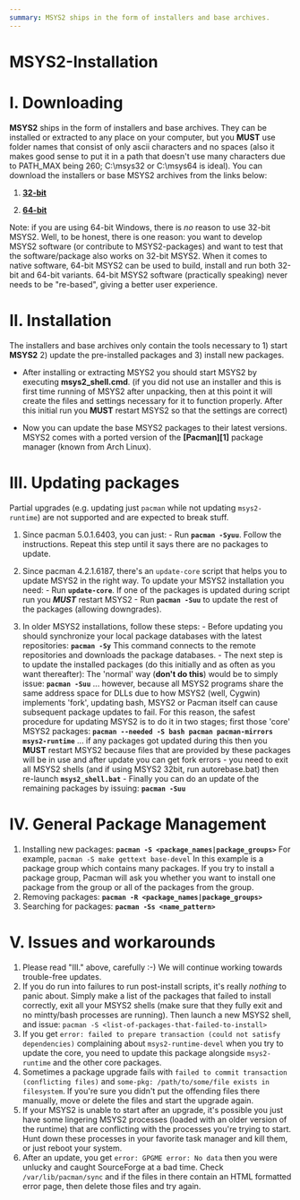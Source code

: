 ```yaml
---
summary: MSYS2 ships in the form of installers and base archives.
---
```


# MSYS2-Installation

I. Downloading
==============
**MSYS2** ships in the form of installers and base archives. They can be installed or extracted to any place on your computer, but you **MUST** use folder names that consist of only ascii characters and no spaces (also it makes good sense to put it in a path that doesn't use many characters due to PATH_MAX being 260; C:\msys32 or C:\msys64 is ideal).
  You can download the installers or base MSYS2 archives from the links below:

  1. [**32-bit**](https://repo.msys2.org/distrib/i686/)

  2. [**64-bit**](https://repo.msys2.org/distrib/x86_64/)

Note: if you are using 64-bit Windows, there is *no* reason to use 32-bit MSYS2. Well, to be honest, there is one reason: you want to develop MSYS2 software (or contribute to MSYS2-packages) and want to test that the software/package also works on 32-bit MSYS2. When it comes to native software, 64-bit MSYS2 can be used to build, install and run both 32-bit and 64-bit variants. 64-bit MSYS2 software (practically speaking) never needs to be "re-based", giving a better user experience.

II. Installation
================
The installers and base archives only contain the tools necessary to 1) start **MSYS2** 2) update the pre-installed packages and 3) install new packages.

 * After installing or extracting MSYS2 you should start MSYS2 by executing **msys2_shell.cmd**.
  (if you did not use an installer and this is first time running of MSYS2 after unpacking, then at this point it will create the files and settings necessary for it to function properly. After this initial run you **MUST** restart MSYS2 so that the settings are correct)

 * Now you can update the base MSYS2 packages to their latest versions. MSYS2 comes with a ported version of the **[Pacman][1]** package manager (known from Arch Linux).

III. Updating packages
======================
  Partial upgrades (e.g. updating just `pacman` while not updating `msys2-runtime`) are not supported and are expected to break stuff.

  1. Since pacman 5.0.1.6403, you can just:
    - Run **`pacman -Syuu`**. Follow the instructions. Repeat this step until it says there are no packages to update.

  2. Since pacman 4.2.1.6187, there's an `update-core` script that helps you to update MSYS2 in the right way. To update your MSYS2 installation you need:
    - Run **`update-core`**. If one of the packages is updated during script run you ***MUST*** restart MSYS2
    - Run **`pacman -Suu`** to update the rest of the packages (allowing downgrades).

  3. In older MSYS2 installations, follow these steps:
    - Before updating you should synchronize your local package databases with the latest repositories:
    **`pacman -Sy`**
     This command connects to the remote repositories and downloads the package databases.
    - The next step is to update the installed packages (do this initially and as often as you want thereafter):
     The 'normal' way (**don't do this**) would be to simply issue:
    **`pacman -Suu`**
     ... however, because all MSYS2 programs share the same address space for DLLs due to how MSYS2 (well, Cygwin) implements 'fork', updating bash, MSYS2 or Pacman itself can cause subsequent package updates to fail. For this reason, the safest procedure for updating MSYS2 is to do it in two stages; first those 'core' MSYS2 packages:
    **`pacman --needed -S bash pacman pacman-mirrors msys2-runtime`**
    ... if any packages got updated during this then you **MUST** restart MSYS2 because files that are provided by these packages will be in use and after update you can get fork errors - you need to exit all MSYS2 shells (and if using MSYS2 32bit, run autorebase.bat) then re-launch **`msys2_shell.bat`**
    - Finally you can do an update of the remaining packages by issuing:
    **`pacman -Suu`**

IV. General Package Management
==============================
  1. Installing new packages:
    **`pacman -S <package_names|package_groups>`**
     For example, `pacman -S make gettext base-devel`
     In this example <base-devel> is a package group which contains many packages. If you try to install a package group, Pacman will ask you whether you want to install one package from the group or all of the packages from the group.
  2. Removing packages:
    **`pacman -R <package_names|package_groups>`**
  3. Searching for packages:
    **`pacman -Ss <name_pattern>`**

V. Issues and workarounds
=========================
  1. Please read "III." above, carefully :-) We will continue working towards trouble-free updates.
  2. If you do run into failures to run post-install scripts, it's really *nothing* to panic about. Simply make a list of the packages that failed to install correctly, exit all your MSYS2 shells (make sure that they fully exit and no mintty/bash processes are running). Then launch a new MSYS2 shell, and issue: `pacman -S <list-of-packages-that-failed-to-install>`
  3. If you get `error: failed to prepare transaction (could not satisfy dependencies)` complaining about `msys2-runtime-devel` when you try to update the core, you need to update this package alongside `msys2-runtime` and the other core packages.
  4. Sometimes a package upgrade fails with `failed to commit transaction (conflicting files)` and `some-pkg: /path/to/some/file exists in filesystem`. If you're sure you didn't put the offending files there manually, move or delete the files and start the upgrade again.
  5. If your MSYS2 is unable to start after an upgrade, it's possible you just have some lingering MSYS2 processes (loaded with an older version of the runtime) that are conflicting with the processes you're trying to start. Hunt down these processes in your favorite task manager and kill them, or just reboot your system.
  6. After an update, you get `error: GPGME error: No data` then you were unlucky and caught SourceForge at a bad time. Check `/var/lib/pacman/sync` and if the files in there contain an HTML formatted error page, then delete those files and try again.
